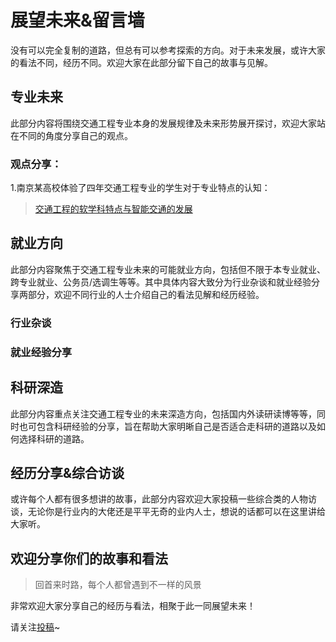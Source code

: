 # 展望未来&留言墙

没有可以完全复制的道路，但总有可以参考探索的方向。对于未来发展，或许大家的看法不同，经历不同。欢迎大家在此部分留下自己的故事与见解。

## 专业未来

此部分内容将围绕交通工程专业本身的发展规律及未来形势展开探讨，欢迎大家站在不同的角度分享自己的观点。

### 观点分享：

1.南京某高校体验了四年交通工程专业的学生对于专业特点的认知：

> [交通工程的软学科特点与智能交通的发展](FutureContent/Content1#Viewpoint_1.md)

## 就业方向

此部分内容聚焦于交通工程专业未来的可能就业方向，包括但不限于本专业就业、跨专业就业、公务员/选调生等等。其中具体内容大致分为行业杂谈和就业经验分享两部分，欢迎不同行业的人士介绍自己的看法见解和经历经验。

### 行业杂谈

### 就业经验分享


## 科研深造

此部分内容重点关注交通工程专业的未来深造方向，包括国内外读研读博等等，同时也可包含科研经验的分享，旨在帮助大家明晰自己是否适合走科研的道路以及如何选择科研的道路。

## 经历分享&综合访谈

或许每个人都有很多想讲的故事，此部分内容欢迎大家投稿一些综合类的人物访谈，无论你是行业内的大佬还是平平无奇的业内人士，想说的话都可以在这里讲给大家听。

## 欢迎分享你们的故事和看法

> 回首来时路，每个人都曾遇到不一样的风景

非常欢迎大家分享自己的经历与看法，相聚于此一同展望未来！

请关注[投稿](contribute.md)~